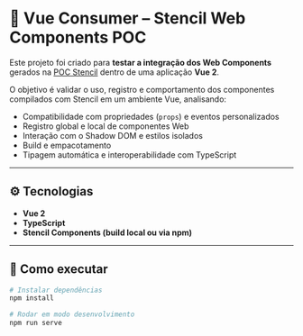# 🧩 Vue Consumer – Stencil Web Components POC

Este projeto foi criado para **testar a integração dos Web Components** gerados na [POC Stencil](https://github.com/isabelerau/stencil-poc) dentro de uma aplicação **Vue 2**.

O objetivo é validar o uso, registro e comportamento dos componentes compilados com Stencil em um ambiente Vue, analisando:

- Compatibilidade com propriedades (`props`) e eventos personalizados  
- Registro global e local de componentes Web  
- Interação com o Shadow DOM e estilos isolados  
- Build e empacotamento
- Tipagem automática e interoperabilidade com TypeScript  

---

## ⚙️ Tecnologias

- **Vue 2**  
- **TypeScript**  
- **Stencil Components (build local ou via npm)**  

---

## 🧠 Como executar

```bash
# Instalar dependências
npm install

# Rodar em modo desenvolvimento
npm run serve
